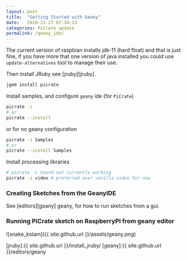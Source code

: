 ```yaml
---
layout: post
title:  "Getting Started with Geany"
date:   2018-11-27 07:34:13
categories: PiCrate update
permalink: /geany_ide/
---
```

The current version of raspbian installs jdk-11 (hard float) and that is just fine, if you have more that one version of java installed you could use `update-alternatives` tool to manage their use.

Then install JRuby see [jruby][jruby].

```bash
jgem install picrate
```

Install samples, and configure `geany` ide (for `PiCrate`)

```bash
picrate -i
# or
picrate --install
```
or for no geany configuration
```bash
picrate -i Samples
# or
picrate --install Samples
```


Install processing libraries

```bash
# picrate -i Sound not currently working
picrate -i video # preferred over vanilla video for now
```

### Creating Sketches from the GeanyIDE

See [editors][geany] geany, for how to run sketches from a gui.

### Running PiCrate sketch on RaspberryPI from geany editor

![snake_kolam]({{ site.github.url }}/assets/geany.png)

[jruby]:{{ site.github.url }}/install_jruby/
[geany]:{{ site.github.url }}/editors/geany
